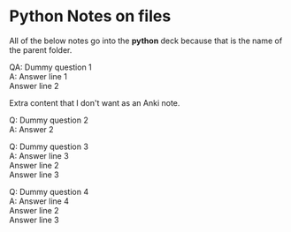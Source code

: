 # Python Notes on files
All of the below notes go into the **python** deck because that is the name of the parent folder.

QA: Dummy question 1  
A: Answer line 1  
Answer line 2

Extra content that I don't want as an Anki note.

Q: Dummy question 2  
A: Answer 2

Q: Dummy question 3  
A: Answer line 3  
Answer line 2  
Answer line 3

Q: Dummy question 4  
A: Answer line 4  
Answer line 2  
Answer line 3